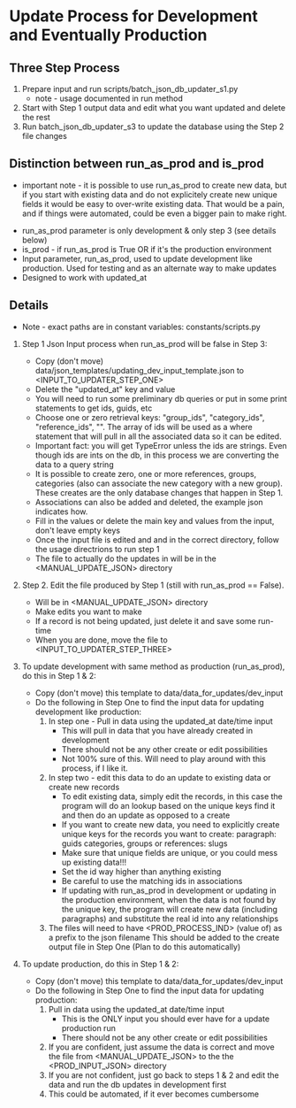 # Update Process for Development and Eventually Production
## Three Step Process
1. Prepare input and run scripts/batch_json_db_updater_s1.py
    - note - usage documented in run method
2. Start with Step 1 output data and edit what you want updated and delete the rest
3. Run batch_json_db_updater_s3 to update the database using the Step 2 file changes

## Distinction between run_as_prod and is_prod
* important note - it is possible to use run_as_prod to create new data, but if you start with existing data and do not explicitely create new unique fields it would be easy to over-write existing data.  That would be a pain, and if things were automated, could be even a bigger pain to make right.
- run_as_prod parameter is only development & only step 3 (see details below)
- is_prod - if run_as_prod is True OR if it's the production environment
- Input parameter, run_as_prod, used to update development like production.  Used for testing and as an alternate way to make updates
- Designed to work with updated_at

## Details
- Note - exact paths are in constant variables: constants/scripts.py

1. Step 1 Json Input process when run_as_prod will be false in Step 3:
    - Copy (don't move) data/json_templates/updating_dev_input_template.json to <INPUT_TO_UPDATER_STEP_ONE>
    - Delete the "updated_at" key and value
    - You will need to run some preliminary db queries or put in some print statements to get ids, guids, etc
    - Choose one or zero retrieval keys: "group_ids", "category_ids", "reference_ids", "".  The array of ids will be used as a where statement that will pull in all the associated data so it can be edited.
    - Important fact: you will get TypeError unless the ids are strings.  Even though ids are ints on the db, in this process we are converting the data to a query string
    - It is possible to create zero, one or more references, groups, categories (also can associate the new category with a new group).
      These creates are the only database changes that happen in Step 1.
    - Associations can also be added and deleted, the example json indicates how.
    - Fill in the values or delete the main key and values from the input, don't leave empty keys
    - Once the input file is edited and and in the correct directory, follow the usage directrions to run step 1
    - The file to actually do the updates in will be in the <MANUAL_UPDATE_JSON> directory
2. Step 2.  Edit the file produced by Step 1 (still with run_as_prod == False).
    - Will be in <MANUAL_UPDATE_JSON> directory
    - Make edits you want to make
    - If a record is not being updated, just delete it and save some run-time
    - When you are done, move the file to <INPUT_TO_UPDATER_STEP_THREE>

3.  To update development with same method as production (run_as_prod), do this in Step 1 & 2:
    - Copy (don't move) this template to data/data_for_updates/dev_input
    - Do the following in Step One to find the input data for updating development like production:
        1. In step one - Pull in data using the updated_at date/time input
           * This will pull in data that you have already created in development
           * There should not be any other create or edit possibilities
           * Not 100% sure of this.  Will need to play around with this process, if I like it.
        2. In step two - edit this data to do an update to existing data or create new records
           * To edit existing data, simply edit the records, in this case the program will do an lookup
             based on the unique keys find it and then do an update as opposed to a create
           * If you want to create new data, you need to explicitly create unique keys for the
             records you want to create:
                 paragraph: guids
                 categories, groups or references: slugs
           * Make sure that unique fields are unique, or you could mess up existing data!!!
           * Set the id way higher than anything existing
           * Be careful to use the matching ids in associations
           * If updating with run_as_prod in development or updating in the production environment,
             when the data is not found by the unique key, the program will create new data
             (including paragraphs) and substitute the real id into any relationships
        3. The files will need to have <PROD_PROCESS_IND> (value of) as a prefix to the json filename
           This should be added to the create output file in Step One (Plan to do this automatically)

4. To update production, do this in Step 1 & 2:
    - Copy (don't move) this template to data/data_for_updates/dev_input
    - Do the following in Step One to find the input data for updating production:
        1. Pull in data using the updated_at date/time input
           * This is the ONLY input you should ever have for a update production run
           * There should not be any other create or edit possibilities
        2. If you are confident, just assume the data is correct and move the file from <MANUAL_UPDATE_JSON>
           to the the <PROD_INPUT_JSON> directory
        3. If you are not confident, just go back to steps 1 & 2 and edit the data and run the db updates
           in development first
        4. This could be automated, if it ever becomes cumbersome